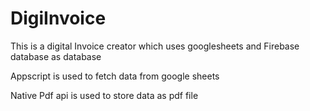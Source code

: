 # DigiInvoice

This is a digital Invoice creator which uses googlesheets and Firebase database as database

Appscript is used to fetch data from google sheets 

Native Pdf api is used to store data as pdf file

